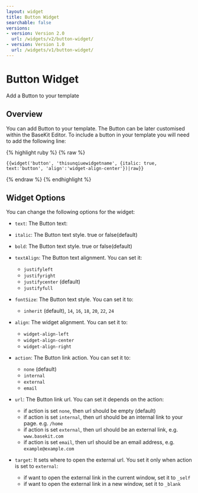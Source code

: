 ```yaml
---
layout: widget
title: Button Widget
searchable: false
versions:
- version: Version 2.0
  url: /widgets/v2/button-widget/
- version: Version 1.0
  url: /widgets/v1/button-widget/
---
```


# Button Widget

Add a Button to your template

## Overview

You can add Button to your template. The Button can be later customised within the BaseKit Editor. 
To include a button in your template you will need to add the following line:

{% highlight ruby %}
{% raw %}

	{{widget('button', 'thisunqiuewidgetname', {italic: true, text:'button', 'align':'widget-align-center'})|raw}}

{% endraw %}
{% endhighlight %}

## Widget Options

You can change the following options for the widget:

* ```text```: The Button text:

* ```italic```: The Button text style. true or false(default)

* ```bold```: The Button text style. true or false(default)

* ```textAlign```: The Button text alignment. You can set it:

  * ```justifyleft```
  * ```justifyright```
  * ```justifycenter``` (default)
  * ```justifyfull```
  
* ```fontSize```: The Button text style. You can set it to: 

  * ```inherit``` (default), ```14```, ```16```, ```18```, ```20```, ```22```, ```24```

* ```align```: The widget alignment. You can set it to: 

  * ```widget-align-left```
  * ```widget-align-center```
  * ```widget-align-right```

* ```action```: The Button link action. You can set it to:

  * ```none``` (default)
  * ```internal```
  * ```external```
  * ```email```

* ```url```: The Button link url. You can set it depends on the action:

  * if action is set ```none```, then url should be empty (default) 
  * if action is set ```internal```, then url should be an internal link to your page. e.g. ```/home```
  * if action is set ```external```, then url should be an external link, e.g. ```www.basekit.com```
  * if action is set ```email```, then url should be an email address, e.g. ```example@example.com```

* ```target```: It sets where to open the external url. You set it only when action is set to ```external```:

  * if want to open the external link in the current window, set it to ```_self```
  * if want to open the external link in a new window, set it to ```_blank```
